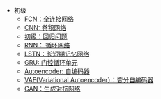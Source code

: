 - 初级
  - [FCN：全连接网络](https://github.com/pengsihua2023/Deep-Learning-Lecture-Notes/blob/main/04.%20%E5%88%9D%E7%BA%A7/%E5%88%9D%E7%BA%A7%3A%20FCN(MLP).md)   
  - [CNN: 卷积网络](https://github.com/pengsihua2023/Deep-Learning-Lecture-Notes/blob/main/04.%20%E5%88%9D%E7%BA%A7/%E5%88%9D%E7%BA%A7%EF%BC%9ACNN.md)
  - [初级：回归问题](https://github.com/pengsihua2023/Deep-Learning-Lecture-Notes/blob/main/04.%20%E5%88%9D%E7%BA%A7/%E5%88%9D%E7%BA%A7%EF%BC%9A%E5%9B%9E%E5%BD%92%E9%97%AE%E9%A2%98.md)
  - [RNN： 循环网络](https://github.com/pengsihua2023/Deep-Learning-Lecture-Notes/blob/main/04.%20%E5%88%9D%E7%BA%A7/%E5%88%9D%E7%BA%A7%EF%BC%9ARNN.md)
  - [LSTN：长短期记忆网络](https://github.com/pengsihua2023/Deep-Learning-Lecture-Notes/blob/main/04.%20%E5%88%9D%E7%BA%A7/%E5%88%9D%E7%BA%A7%EF%BC%9ALSTM.md)
  - [GRU: 门控循环单元](https://github.com/pengsihua2023/Deep-Learning-Lecture-Notes/blob/main/04.%20%E5%88%9D%E7%BA%A7/%E5%88%9D%E7%BA%A7%EF%BC%9AGRU.md)    
  - [Autoencoder: 自编码器](https://github.com/pengsihua2023/Deep-Learning-Lecture-Notes/blob/main/04.%20%E5%88%9D%E7%BA%A7/%E5%88%9D%E7%BA%A7%EF%BC%9AAutoencoder.md)
  - [VAE(Variational Autoencoder）：变分自编码器](https://github.com/pengsihua2023/Deep-Learning-Lecture-Notes/blob/main/04.%20%E5%88%9D%E7%BA%A7/%E5%88%9D%E7%BA%A7%EF%BC%9AVAE.md)
  - [GAN：生成对抗网络](https://github.com/pengsihua2023/Deep-Learning-Lecture-Notes/blob/main/04.%20%E5%88%9D%E7%BA%A7/%E5%88%9D%E7%BA%A7%EF%BC%9AGAN.md) 
   

